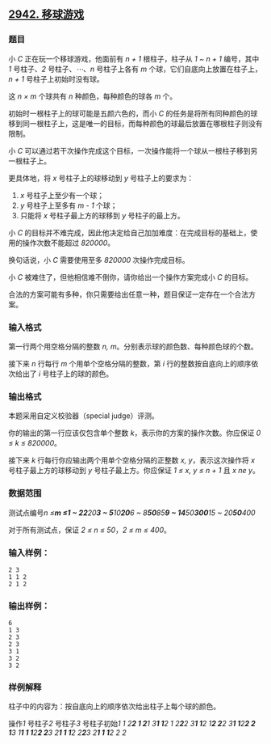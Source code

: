 ## [2942. 移球游戏](https://www.acwing.com/problem/content/2945/)

### 题目

小 *C* 正在玩一个移球游戏，他面前有 *n + 1* 根柱子，柱子从 *1 ~ n + 1* 编号，其中 *1* 号柱子、*2* 号柱子、*⋯*、*n* 号柱子上各有 *m* 个球，它们自底向上放置在柱子上，*n + 1* 号柱子上初始时没有球。

这 *n × m* 个球共有 *n* 种颜色，每种颜色的球各 *m* 个。

初始时一根柱子上的球可能是五颜六色的，而小 *C* 的任务是将所有同种颜色的球移到同一根柱子上，这是唯一的目标，而每种颜色的球最后放置在哪根柱子则没有限制。

小 *C* 可以通过若干次操作完成这个目标，一次操作能将一个球从一根柱子移到另一根柱子上。

更具体地，将 *x* 号柱子上的球移动到 *y* 号柱子上的要求为：

1. *x* 号柱子上至少有一个球；
2. *y* 号柱子上至多有 *m - 1* 个球；
3. 只能将 *x* 号柱子最上方的球移到 *y* 号柱子的最上方。

小 *C* 的目标并不难完成，因此他决定给自己加加难度：在完成目标的基础上，使用的操作次数不能超过 *820000*。

换句话说，小 *C* 需要使用至多 *820000* 次操作完成目标。

小 *C* 被难住了，但他相信难不倒你，请你给出一个操作方案完成小 *C* 的目标。

合法的方案可能有多种，你只需要给出任意一种，题目保证一定存在一个合法方案。

### 输入格式

第一行两个用空格分隔的整数 *n, m*。分别表示球的颜色数、每种颜色球的个数。

接下来 *n* 行每行 *m* 个用单个空格分隔的整数，第 *i* 行的整数按自底向上的顺序依次给出了 *i* 号柱子上的球的颜色。

### 输出格式

本题采用自定义校验器（special judge）评测。

你的输出的第一行应该仅包含单个整数 *k*，表示你的方案的操作次数。你应保证 *0 ≤ k ≤ 820000*。

接下来 *k* 行每行你应输出两个用单个空格分隔的正整数 *x, y*，表示这次操作将 *x* 号柱子最上方的球移动到 *y* 号柱子最上方。你应保证 *1 ≤ x, y ≤ n + 1* 且 *x ne y*。

### 数据范围

测试点编号*n ≤**m ≤**1 ~ 2**2**20**3 ~ 5**10**20**6 ~ 8**50**85**9 ~ 14**50**300**15 ~ 20**50**400*

对于所有测试点，保证 *2 ≤ n ≤ 50*，*2 ≤ m ≤ 400*。

### 输入样例：

```
2 3
1 1 2
2 1 2
```

### 输出样例：

```
6
1 3
2 3
2 3
3 1
3 2
3 2
```

### 样例解释

柱子中的内容为：按自底向上的顺序依次给出柱子上每个球的颜色。

操作*1* 号柱子*2* 号柱子*3* 号柱子初始*1 1 2**2 1 2**1 3**1 1**2 1 2**2**2 3**1 1**2 1**2 2**2 3**1 1**2**2 2 1**3 1**1 1 1**2**2 2**3 2**1 1 1**2 2**2**3 2**1 1 1**2 2 2*
